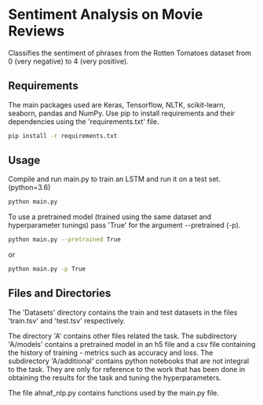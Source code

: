 # Sentiment Analysis on Movie Reviews

Classifies the sentiment of phrases from the Rotten Tomatoes dataset from 0 (very negative) to 4 (very positive).

## Requirements

The main packages used are Keras, Tensorflow, NLTK, scikit-learn, seaborn, pandas and NumPy. Use pip to install requirements and their dependencies using the 'requirements.txt' file.

```bash
pip install -r requirements.txt
```

## Usage

Compile and run main.py to train an LSTM and run it on a test set. (python=3.6)

```bash
python main.py
```

To use a pretrained model (trained using the same dataset and hyperparameter tunings) pass 'True' for the argument --pretrained (-p).

```bash
python main.py --pretrained True
```
or
```bash
python main.py -p True
```

## Files and Directories
The 'Datasets' directory contains the train and test datasets in the files 'train.tsv' and 'test.tsv' respectively.

The directory 'A' contains other files related the task. The subdirectory 'A/models' contains a pretrained model in an h5 file and a csv file containing the history of training - metrics such as accuracy and loss. The subdirectory 'A/additional' contains python notebooks that are not integral to the task. They are only for reference to the work that has been done in obtaining the results for the task and tuning the hyperparameters.

The file ahnaf_nlp.py contains functions used by the main.py file.
